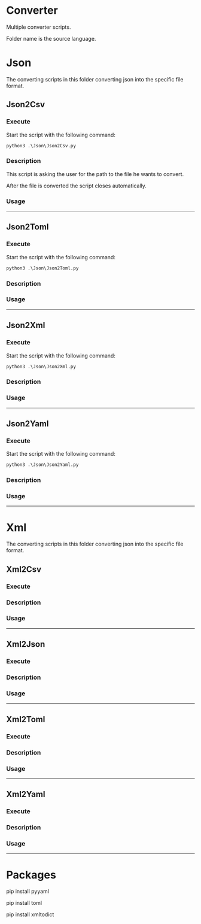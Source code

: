 # Converter

Multiple converter scripts. 

Folder name is the source language.
##

# Json

The converting scripts in this folder converting json into the specific file format.

## Json2Csv

### Execute

Start the script with the following command:

```cmd
python3 .\Json\Json2Csv.py
```

### Description

This script is asking the user for the path to the file he wants to convert.

After the file is converted the script closes automatically.

### Usage


---
## Json2Toml

### Execute

Start the script with the following command:

```cmd
python3 .\Json\Json2Toml.py
```

### Description

### Usage


---
## Json2Xml

### Execute

Start the script with the following command:

```cmd
python3 .\Json\Json2Xml.py
```

### Description

### Usage


---
## Json2Yaml

### Execute

Start the script with the following command:

```cmd
python3 .\Json\Json2Yaml.py
```

### Description

### Usage


---
# Xml

The converting scripts in this folder converting json into the specific file format.

## Xml2Csv

### Execute

### Description

### Usage


---
## Xml2Json

### Execute

### Description

### Usage


---
## Xml2Toml

### Execute

### Description

### Usage


---
## Xml2Yaml

### Execute

### Description

### Usage


---
# Packages

pip install pyyaml

pip install toml

pip install xmltodict